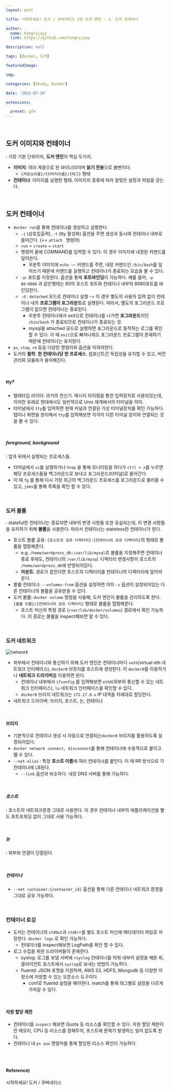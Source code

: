 ```yaml
---
layout: post

title: 시작하세요! 도커 / 쿠버네티스 2장 도커 엔진 - 1. 도커 컨테이너

author: 
  name: hungryjayy
  link: https://github.com/hungryjayy

description: null

tags: [docker, 도커]

featuredImage: 

img: 

categories: [Study, Docker]

date: '2022-07-24'

extensions:

  preset: gfm
---
```


<br>

## 도커 이미지와 컨테이너

: 가장 기본 단위이자, **도커 엔진**의 핵심 두가지.

* **이미지**: 여러 계층으로 된 바이너리이며 **읽기 전용**으로 불변이다.
  * `{저장소이름}/{이미지이름}/{태그}` 형태
* **컨테이너**: 이미지를 실행한 형태. 이미지의 종류에 따라 알맞은 설정과 파일을 갖는다.

<br>

## 도커 컨테이너

* `docker run`을 통해 컨테이너를 생성하고 실행한다.
  * `-i` (상호입출력), `-t` (tty 활성화) 옵션을 주면 생성과 동시에 컨테이너 내부로 들어간다. (==  `attach ` 명령어)
  * `run` = `create` + `start`
  * 명령어 끝에 COMMAND를 입력할 수 있다. 이 경우 이미지에 내장된 커멘드를 덮어쓴다.
    * 우분투 이미지에 `echo ~~` 커맨드를 주면, 내장 커맨드인 `/bin/bash`를 덮어쓰기 때문에 커맨드를 실행하고 컨테이너가 종료되는 모습을 볼 수 있다.
  * `-p`: 포트를 지정한다. 옵션을 통해 **포트바인딩**이 가능하다. 예를 들어, `-p 80:8080` 과 같은형태는 80의 호스트 포트와 컨테이너 내부의 8080포트를 바인딩한다.
  * `-d` : `detached` 모드로 컨테이너 실행 -> 이 경우 별도의 사용자 입력 없이 컨테이너 내의 **프로그램이 포그라운드**로 실행된다. 따라서, 별도의 포그라운드 프로그램이 없으면 컨테이너는 종료된다.
    * 우분투 컨테이너에서 exit으로 컨테이너를 나가면 **포그라운드**이던 `/bin/bash` 가 종료되므로 컨테이너가 종료되는 것.
    * mysql을 attached 모드로 실행하면 포그라운드로 동작하는 로그를 확인할 수 있다. 이 때 `exit`으로 빠져나와도 포그라운드 프로그램이 존재하기 때문에 컨테이너는 유지된다.
* `ps`, `stop`, `rm` 등등 다양한 명령어와 옵션을 익혀야한다.
* 도커의 **철학**: **한 컨테이너당 한 프로세스**. 컴포넌트간 독립성을 유지할 수 있고, 버전관리와 모듈화가 용이해진다.

<br>

##### *tty?*

* 텔레타입 라이터: 과거의 전신기. 메시지 타이핑을 통한 입력장치로 사용되었는데, 이러한 유래로 현대에서도 일반적으로 Unix 체계에서의 터미널을 의미.
* 터미널에서 `tty`를 입력하면 현재 커널과 연결된 가상 터미널장치를 확인 가능하다. 탭이나 화면을 분리해서 `tty`를 입력해보면 각각이 다른 터미널 장치와 연결되는 것을 볼 수 있다.

<br>

##### *foreground, background*

: 앞과 뒤에서 실행되는 프로세스들.

* 터미널에서 `vi`를 실행하거나 `htop` 을 통해 모니터링을 하다가 `ctrl + z`를 누르면 해당 프로세스들을 백그라운드로 보내고 포그라운드(터미널)로 돌아간다.
* 이 때 `fg` 를 통해 다시 가장 최근의 백그라운드 프로세스를 포그라운드로 불러올 수 있고, `jobs`를 통해 목록을 확인 할 수 있다.

<Br>

### 도커 볼륨

: stateful한 컨테이너는 종료되면 내부의 변경 사항들 또한 유실되는데, 이 변경 사항들을 유지하기 위해 **볼륨**을 사용한다. 따라서 컨테이너는 stateless한 컨테이너가 된다.

* 호스트 볼륨 공유: `{호스트의 공유 디렉터리}:{컨테이너의 공유 디렉터리}`의 형태로 볼륨을 맵핑해준다.
  * e.g. `/home/wordpress_db:/var/lib/mysql`로 볼륨을 지정해주면 컨테이너 종료 후에도, 컨테이너의 `/var/lib/mysql` 디렉터리 변경사항이 호스트의 `/home/wordpress_db`에 반영되어있다.
  * **마운트**: 경로가 겹친다면 호스트의 디렉터리를 컨테이너의 디렉터리에 덮어씌운다.
* 볼륨 컨테이너: `--volumes-from` 옵션을 설정하면 이미 `-v` 옵션이 설정되어있는 다른 컨테이너의 볼륨을 공유받을 수 있다.
* 도커 볼륨: `docker volume` 명령을 사용해, 도커 엔진이 볼륨을 관리하도록 한다. `{볼륨 이름}/{컨테이너의 공유 디렉터리}` 형태로 볼륨을 맵핑해준다.
  * 호스트 머신의 특정 경로 (`/var/lib/docker/volumes`) 경로에서 확인 가능하다. 이 경로는 볼륨을 inspect해보면 알 수 있다.

<br>

### 도커 네트워크

![network](https://hungryjayy.github.io/assets/img/Docker/network.png)

* 외부에서 컨테이너와 통신하기 위해 도커 엔진은 컨테이너마다 `veth`(virtual eth 네트워크 인터페이스), `docker0` 브릿지를 호스트에 생성한다. 이 `docker0`를 이용하거나 **네트워크 드라이버**를 이용하면 된다.
  * 컨테이너 내부에서 `ifconfig` 를 입력해보면 `eth0`(외부와 통신할 수 있는 네트워크 인터페이스), `lo` 네트워크 인터페이스를 확인할 수 있다.
  * `docker0` 브리지 네트워크는 `172.17.0.x` IP 대역을 차례대로 할당한다.
* 네트워크 드라이버: 브리지, 호스트, 논, 컨테이너

<br>

#### 브리지

* 기본적으로 컨테이너 생성 시 자동으로 연결되는`docker0` 브리지를 활용하도록 설정되어있다.
* `docker network connect, disconnect`를 통해 컨테이너에 수동적으로 붙이고 뗄 수 있다.
* `--net-alias` : 특정 **호스트 이름**에 여러 컨테이너를 붙인다. 이 때 RR 방식으로 각 컨테이너에 LB된다.
  * `--link` 옵션과 비슷하다. 내장 DNS 서버를 통해 가능하다.

<br>

##### 호스트

: 호스트의 네트워크환경 그대로 사용한다. 이 경우 컨테이너 내부의 애플리케이션을 별도 포트포워딩 없이 그대로 사용 가능하다.

<br>

##### 논

: 외부와 연결이 단절된다.

<br>

##### 컨테이너

* `--net container:{container_id}` 옵션을 통해 다른 컨테이너 네트워크 환경을 그대로 공유 가능하다.

<br>

### 컨테이너 로깅

* 도커는 컨테이너의 `stdOut`과 `stdErr`를 별도 호스트 머신에 메타데이터 파일로 저장한다. `docker logs` 로 확인 가능하다.
  * 컨테이너를 inspect해보면 LogPath를 확인 할 수 있다.
* 로그 수집을 위한 드라이버들이 존재한다.
  * syslog: 로그를 보낼 서버에 `rsyslog` 컨테이너를 띄워 내부의 설정을 해둔 뒤, 클라이언트 호스트에서 `syslog`로 보내는 방법이 가능하다.
  * fluentd: JSON 포맷을 지원하며, AWS S3, HDFS, Mongodb 등 다양한 저장소에 저장할 수 있는 오픈소스 도구이다.
    * conf로 fluentd 설정을 해야한다. match를 통해 태그별로 설정을 다르게 가져갈 수 있다.

<br>

#### 자원 할당 제한

* 컨테이너를 `inspect` 해보면 Quota 등 리소스를 확인할 수 있다. 자원 할당 제한이란 메모리, CPU 등 리소스를 정해두어, 호스트에 문제가 발생하는 일이 없도록 한다.
* 컨테이너 내 `ps aux` 명령어를 통해 할당된 리소스 확인이 가능하다.

<br><br>

#### Reference)

시작하세요! 도커 / 쿠버네티스